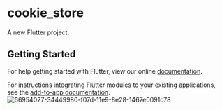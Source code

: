 # cookie_store

A new Flutter project.

## Getting Started

For help getting started with Flutter, view our online
[documentation](https://flutter.dev/).

For instructions integrating Flutter modules to your existing applications,
see the [add-to-app documentation](https://flutter.dev/docs/development/add-to-app).
![66954027-34449980-f07d-11e9-8e28-1467e0091c78](https://user-images.githubusercontent.com/95285088/165878278-ce10f317-6d2b-494a-85c0-bc455d6c349e.png)

